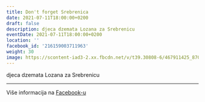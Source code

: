 ```yaml
---
title: Don't forget Srebrenica
date: 2021-07-11T18:00:00+0200
draft: false
description: djeca dzemata Lozana za Srebrenicu
eventDate: 2021-07-11T18:00:00+0200
location: ''
facebook_id: '216159003711963'
weight: 30
image: https://scontent-iad3-2.xx.fbcdn.net/v/t39.30808-6/467911425_8702124949883247_8451066247417132989_n.jpg?_nc_cat=103&ccb=1-7&_nc_sid=9e60e4&_nc_ohc=L6IxCGJAwRUQ7kNvwFvPO7t&_nc_oc=AdlpONMidOMz1CzWoKgLbjne8Z0QNEGL7dg0tVY1ODwJWxlCx85LyZkWkUC823HxPXo&_nc_zt=23&_nc_ht=scontent-iad3-2.xx&edm=ABTKTjYEAAAA&_nc_gid=SWBkkoc4icEVA8lMHnHZwA&oh=00_AfblRZeD6E16mehGlpplmFfx1SGfYiY5vsBis5qQ4JprQw&oe=68D27D19
---
```


djeca dzemata Lozana za Srebrenicu

---

Više informacija na [Facebook-u](https://facebook.com/events/216159003711963)